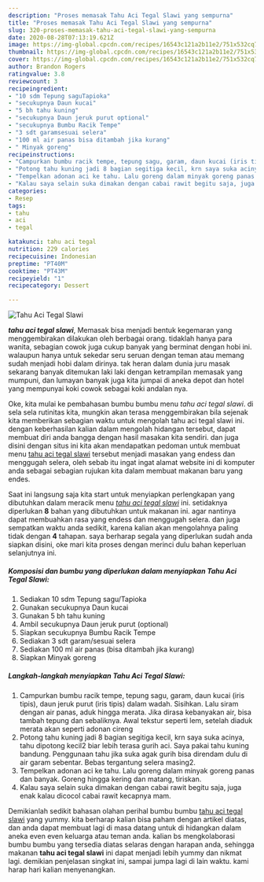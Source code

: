 ```yaml
---
description: "Proses memasak Tahu Aci Tegal Slawi yang sempurna"
title: "Proses memasak Tahu Aci Tegal Slawi yang sempurna"
slug: 320-proses-memasak-tahu-aci-tegal-slawi-yang-sempurna
date: 2020-08-28T07:13:19.621Z
image: https://img-global.cpcdn.com/recipes/16543c121a2b11e2/751x532cq70/tahu-aci-tegal-slawi-foto-resep-utama.jpg
thumbnail: https://img-global.cpcdn.com/recipes/16543c121a2b11e2/751x532cq70/tahu-aci-tegal-slawi-foto-resep-utama.jpg
cover: https://img-global.cpcdn.com/recipes/16543c121a2b11e2/751x532cq70/tahu-aci-tegal-slawi-foto-resep-utama.jpg
author: Brandon Rogers
ratingvalue: 3.8
reviewcount: 3
recipeingredient:
- "10 sdm Tepung saguTapioka"
- "secukupnya Daun kucai"
- "5 bh tahu kuning"
- "secukupnya Daun jeruk purut optional"
- "secukupnya Bumbu Racik Tempe"
- "3 sdt garamsesuai selera"
- "100 ml air panas bisa ditambah jika kurang"
- " Minyak goreng"
recipeinstructions:
- "Campurkan bumbu racik tempe, tepung sagu, garam, daun kucai (iris tipis), daun jeruk purut (iris tipis) dalam wadah. Sisihkan. Lalu siram dengan air panas, aduk hingga merata. Jika dirasa kebanyakan air, bisa tambah tepung dan sebaliknya. Awal tekstur seperti lem, setelah diaduk merata akan seperti adonan cireng"
- "Potong tahu kuning jadi 8 bagian segitiga kecil, krn saya suka acinya, tahu dipotong kecil2 biar lebih terasa gurih aci. Saya pakai tahu kuning bandung. Penggunaan tahu jika suka agak gurih bisa direndam dulu di air garam sebentar. Bebas tergantung selera masing2."
- "Tempelkan adonan aci ke tahu. Lalu goreng dalam minyak goreng panas dan banyak. Goreng hingga kering dan matang, tiriskan."
- "Kalau saya selain suka dimakan dengan cabai rawit begitu saja, juga enak kalau dicocol cabai rawit kecapnya mam."
categories:
- Resep
tags:
- tahu
- aci
- tegal

katakunci: tahu aci tegal 
nutrition: 229 calories
recipecuisine: Indonesian
preptime: "PT40M"
cooktime: "PT43M"
recipeyield: "1"
recipecategory: Dessert

---
```



![Tahu Aci Tegal Slawi](https://img-global.cpcdn.com/recipes/16543c121a2b11e2/751x532cq70/tahu-aci-tegal-slawi-foto-resep-utama.jpg)

<b><i>tahu aci tegal slawi</i></b>, Memasak bisa menjadi bentuk kegemaran yang menggembirakan dilakukan oleh berbagai orang. tidaklah hanya para wanita, sebagian cowok juga cukup banyak yang berminat dengan hobi ini. walaupun hanya untuk sekedar seru seruan dengan teman atau memang sudah menjadi hobi dalam dirinya. tak heran dalam dunia juru masak sekarang banyak ditemukan laki laki dengan ketrampilan memasak yang mumpuni, dan lumayan banyak juga kita jumpai di aneka depot dan hotel yang mempunyai koki cowok sebagai koki andalan nya.



Oke, kita mulai ke pembahasan bumbu bumbu menu <i>tahu aci tegal slawi</i>. di sela sela rutinitas kita, mungkin akan terasa menggembirakan bila sejenak kita memberikan sebagian waktu untuk mengolah tahu aci tegal slawi ini. dengan keberhasilan kalian dalam mengolah hidangan tersebut, dapat membuat diri anda bangga dengan hasil masakan kita sendiri. dan juga disini dengan situs ini kita akan mendapatkan pedoman untuk membuat menu <u>tahu aci tegal slawi</u> tersebut menjadi masakan yang endess dan menggugah selera, oleh sebab itu ingat ingat alamat website ini di komputer anda sebagai sebagian rujukan kita dalam membuat makanan baru yang endes.


Saat ini langsung saja kita start untuk menyiapkan perlengkapan yang dibutuhkan dalam meracik menu <u><i>tahu aci tegal slawi</i></u> ini. setidaknya diperlukan <b>8</b> bahan yang dibutuhkan untuk makanan ini. agar nantinya dapat membuahkan rasa yang endess dan menggugah selera. dan juga sempatkan waktu anda sedikit, karena kalian akan mengolahnya paling tidak dengan <b>4</b> tahapan. saya berharap segala yang diperlukan sudah anda siapkan disini, oke mari kita proses dengan merinci dulu bahan keperluan selanjutnya ini.

<!--inarticleads1-->

##### Komposisi dan bumbu yang diperlukan dalam menyiapkan Tahu Aci Tegal Slawi:

1. Sediakan 10 sdm Tepung sagu/Tapioka
1. Gunakan secukupnya Daun kucai
1. Gunakan 5 bh tahu kuning
1. Ambil secukupnya Daun jeruk purut (optional)
1. Siapkan secukupnya Bumbu Racik Tempe
1. Sediakan 3 sdt garam/sesuai selera
1. Sediakan 100 ml air panas (bisa ditambah jika kurang)
1. Siapkan  Minyak goreng




<!--inarticleads2-->

##### Langkah-langkah menyiapkan Tahu Aci Tegal Slawi:

1. Campurkan bumbu racik tempe, tepung sagu, garam, daun kucai (iris tipis), daun jeruk purut (iris tipis) dalam wadah. Sisihkan. Lalu siram dengan air panas, aduk hingga merata. Jika dirasa kebanyakan air, bisa tambah tepung dan sebaliknya. Awal tekstur seperti lem, setelah diaduk merata akan seperti adonan cireng
1. Potong tahu kuning jadi 8 bagian segitiga kecil, krn saya suka acinya, tahu dipotong kecil2 biar lebih terasa gurih aci. Saya pakai tahu kuning bandung. Penggunaan tahu jika suka agak gurih bisa direndam dulu di air garam sebentar. Bebas tergantung selera masing2.
1. Tempelkan adonan aci ke tahu. Lalu goreng dalam minyak goreng panas dan banyak. Goreng hingga kering dan matang, tiriskan.
1. Kalau saya selain suka dimakan dengan cabai rawit begitu saja, juga enak kalau dicocol cabai rawit kecapnya mam.




Demikianlah sedikit bahasan olahan perihal bumbu bumbu <u>tahu aci tegal slawi</u> yang yummy. kita berharap kalian bisa paham dengan artikel diatas, dan anda dapat membuat lagi di masa datang untuk di hidangkan dalam aneka even even keluarga atau teman anda. kalian bs mengkolaborasi bumbu bumbu yang tersedia diatas selaras dengan harapan anda, sehingga makanan <b>tahu aci tegal slawi</b> ini dapat menjadi lebih yummy dan nikmat lagi. demikian penjelasan singkat ini, sampai jumpa lagi di lain waktu. kami harap hari kalian menyenangkan.
